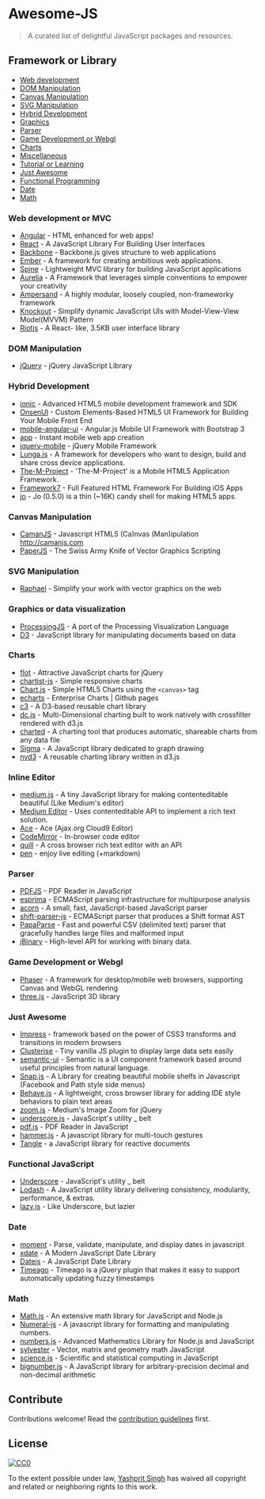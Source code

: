 # Awesome-JS
> A curated list of delightful JavaScript packages and resources.

## Framework or Library

- [Web development](#web-development-or-mvc)
- [DOM Manipulation](#dom-manipulation)
- [Canvas Manipulation](#canvas-manipulation)
- [SVG Manipulation](#svg-manipulation)
- [Hybrid Development](#hybrid-development)
- [Graphics](#graphics-or-data-visualization)
- [Parser](#parser)
- [Game Development or Webgl](#game-development-or-webgl)
- [Charts](#charts)
- [Miscellaneous](#miscellaneous)
- [Tutorial or Learning](#tutorial-or-learning)
- [Just Awesome](#just-awesome)
- [Functional Programming](#functional-programming)
- [Date](#date)
- [Math](#math)

### Web development or MVC

- [Angular](https://angularjs.org/) - HTML enhanced for web apps!
- [React](https://github.com/facebook/react) - A JavaScript Library For Building User Interfaces
- [Backbone](http://backbonejs.org/) - Backbone.js gives structure to web applications
- [Ember](http://emberjs.com/) - A framework for creating ambitious web applications.
- [Spine](https://github.com/spine/spine) - Lightweight MVC library for building JavaScript applications
- [Aurelia](https://github.com/aurelia/framework) - A Framework that leverages simple conventions to empower your creativity
- [Ampersand](http://ampersandjs.com/) - A highly modular, loosely coupled, non-frameworky framework
- [Knockout](http://knockoutjs.com/) - Simplify dynamic JavaScript UIs with Model-View-View Model(MVVM) Pattern
- [Riotjs](https://github.com/muut/riotjs) - A React- like, 3.5KB user interface library

### DOM Manipulation

- [jQuery](https://github.com/jquery/jquery) - jQuery JavaScript Library

### Hybrid Development

- [ionic](http://ionicframework.com/) - Advanced HTML5 mobile development framework and SDK
- [OnsenUI](https://github.com/OnsenUI/OnsenUI) - Custom Elements-Based HTML5 UI Framework for Building Your Mobile Front End
- [mobile-angular-ui](https://github.com/mcasimir/mobile-angular-ui) - Angular.js Mobile UI Framework with Bootstrap 3
- [app](https://github.com/kikinteractive/app) - Instant mobile web app creation
- [jquery-mobile](https://github.com/jquery/jquery-mobile) - jQuery Mobile Framework
- [Lunga.js](https://github.com/tapquo/Lungo.js) - A framework for developers who want to design, build and share cross device applications.
- [The-M-Project](https://github.com/mwaylabs/The-M-Project/) - 'The-M-Project' is a Mobile HTML5 Application Framework. 
- [Framework7](https://github.com/nolimits4web/framework7/) - Full Featured HTML Framework For Building iOS Apps
- [jo](https://github.com/davebalmer/jo) - Jo (0.5.0) is a thin (~16K) candy shell for making HTML5 apps.

### Canvas Manipulation

- [CamanJS](https://github.com/meltingice/CamanJS/) - Javascript HTML5 (Ca)nvas (Man)ipulation http://camanjs.com
- [PaperJS](http://paperjs.org/) - The Swiss Army Knife of Vector Graphics Scripting

### SVG Manipulation

- [Raphael](http://raphaeljs.com/) - Simplify your work with vector graphics on the web

### Graphics or data visualization

- [ProcessingJS](http://processingjs.org/) - A port of the Processing Visualization Language
- [D3](http://d3js.org/) - JavaScript library for manipulating documents based on data

### Charts

- [flot](https://github.com/flot/flot) - Attractive JavaScript charts for jQuery
- [chartist-js](https://github.com/gionkunz/chartist-js) - Simple responsive charts
- [Chart.js](https://github.com/nnnick/Chart.js) - Simple HTML5 Charts using the `<canvas>` tag
- [echarts](https://github.com/ecomfe/echarts) - Enterprise Charts | Github pages
- [c3](https://github.com/masayuki0812/c3) - A D3-based reusable chart library
- [dc.js](https://github.com/dc-js/dc.js) - Multi-Dimensional charting built to work natively with crossfilter rendered with d3.js
- [charted](https://github.com/mikesall/charted) - A charting tool that produces automatic, shareable charts from any data file
- [Sigma](https://github.com/jacomyal/sigma.js) - A JavaScript library dedicated to graph drawing
- [nvd3](https://github.com/novus/nvd3) - A reusable charting library written in d3.js

### Inline Editor

- [medium.js](https://github.com/jakiestfu/Medium.js) - A tiny JavaScript library for making contenteditable beautiful (Like Medium's editor)
- [Medium Editor](https://github.com/daviferreira/medium-editor) - Uses contenteditable API to implement a rich text solution.
- [Ace](https://github.com/ajaxorg/ace) - Ace (Ajax.org Cloud9 Editor)
- [CodeMirror](https://github.com/codemirror/CodeMirror) - In-browser code editor
- [quill](https://github.com/quilljs/quill) - A cross browser rich text editor with an API
- [pen](https://github.com/sofish/pen) - enjoy live editing (+markdown)

### Parser

- [PDFJS](https://github.com/mozilla/pdf.js) - PDF Reader in JavaScript
- [esprima](https://github.com/jquery/esprima) - ECMAScript parsing infrastructure for multipurpose analysis
- [acorn](https://github.com/marijnh/acorn) - A small, fast, JavaScript-based JavaScript parser
- [shift-parser-js](https://github.com/shapesecurity/shift-parser-js) - ECMAScript parser that produces a Shift format AST
- [PapaParse](https://github.com/mholt/PapaParse) - Fast and powerful CSV (delimited text) parser that gracefully handles large files and malformed input
- [jBinary](https://github.com/jDataView/jBinary) - High-level API for working with binary data.

### Game Development or Webgl

- [Phaser](http://phaser.io/) - A framework for desktop/mobile web browsers, supporting Canvas and WebGL rendering
- [three.js](http://threejs.org/) - JavaScript 3D library

### Just Awesome

- [Impress](https://github.com/bartaz/impress.js) - framework based on the power of CSS3 transforms and transitions in modern browsers
- [Clusterise](https://github.com/NeXTs/Clusterize.js) - Tiny vanilla JS plugin to display large data sets easily
- [semantic-ui](http://semantic-ui.com/) - Semantic is a UI component framework based around useful principles from natural language.
- [Snap.js](https://github.com/jakiestfu/Snap.js/) - A Library for creating beautiful mobile shelfs in Javascript (Facebook and Path style side menus)
- [Behave.js](https://github.com/jakiestfu/Behave.js) - A lightweight, cross browser library for adding IDE style behaviors to plain text areas
- [zoom.js](https://github.com/fat/zoom.js) - Medium's Image Zoom for jQuery
- [underscore.js](https://github.com/jashkenas/underscore) - JavaScript's utility _ belt
- [pdf.js](https://github.com/mozilla/pdf.js) - PDF Reader in JavaScript
- [hammer.js](https://github.com/hammerjs/hammer.js) - A javascript library for multi-touch gestures
- [Tangle](http://worrydream.com/Tangle/) - a JavaScript library for reactive documents


### Functional JavaScript

- [Underscore](https://github.com/jashkenas/underscore) - JavaScript's utility _ belt
- [Lodash](https://github.com/lodash/lodash/) - A JavaScript utility library delivering consistency, modularity, performance, & extras.
- [lazy.js](https://github.com/dtao/lazy.js) - Like Underscore, but lazier

### Date

- [moment](https://github.com/moment/moment/) - Parse, validate, manipulate, and display dates in javascript
- [xdate](https://github.com/arshaw/xdate) - A Modern JavaScript Date Library
- [Datejs](https://github.com/datejs/Datejs) - A JavaScript Date Library
- [Timeago](https://github.com/rmm5t/jquery-timeago) - Timeago is a jQuery plugin that makes it easy to support automatically updating fuzzy timestamps

### Math

- [Math.js](https://github.com/josdejong/mathjs) - An extensive math library for JavaScript and Node.js
- [Numeral-js](https://github.com/adamwdraper/Numeral-js/) - A javascript library for formatting and manipulating numbers.
- [numbers.js](https://github.com/numbers/numbers.js) - Advanced Mathematics Library for Node.js and JavaScript
- [sylvester](https://github.com/jcoglan/sylvester/) - Vector, matrix and geometry math JavaScript
- [science.js](https://github.com/jasondavies/science.js) - Scientific and statistical computing in JavaScript
- [bignumber.js](https://github.com/MikeMcl/bignumber.js/) - A JavaScript library for arbitrary-precision decimal and non-decimal arithmetic

## Contribute

Contributions welcome! Read the [contribution guidelines](contributing.md) first.


## License

[![CC0](http://i.creativecommons.org/p/zero/1.0/88x31.png)](http://creativecommons.org/publicdomain/zero/1.0/)

To the extent possible under law, [Yashprit Singh](http://yashprit.com) has waived all copyright and related or neighboring rights to this work.
